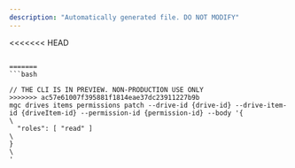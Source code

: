 ```yaml
---
description: "Automatically generated file. DO NOT MODIFY"
---
```


<<<<<<< HEAD
```cli

=======
```bash

// THE CLI IS IN PREVIEW. NON-PRODUCTION USE ONLY
>>>>>>> ac57e61007f395881f1814eae37dc23911227b9b
mgc drives items permissions patch --drive-id {drive-id} --drive-item-id {driveItem-id} --permission-id {permission-id} --body '{\
  "roles": [ "read" ]\
}\
'

```